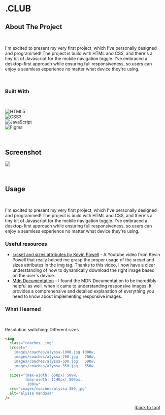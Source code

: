 <a name="readme-top"></a>

# .CLUB

## About The Project
<br/>


I'm excited to present my very first project, which I've personally designed and programmed! The project is build with HTML and CSS, and there's a tiny bit of Javascript for the mobile navigation toggle. I've embraced a desktop-first approach while ensuring full responsiveness, so users can enjoy a seamless experience no matter what device they're using.

<br/>

### Built With

<br/>

![HTML5](https://img.shields.io/badge/html5-%23E34F26.svg?style=for-the-badge&logo=html5&logoColor=white) <br/>
![CSS3](https://img.shields.io/badge/css3-%231572B6.svg?style=for-the-badge&logo=css3&logoColor=white) <br/>
![JavaScript](https://img.shields.io/badge/javascript-%23323330.svg?style=for-the-badge&logo=javascript&logoColor=%23F7DF1E) <br />
![Figma](https://img.shields.io/badge/figma-%23F24E1E.svg?style=for-the-badge&logo=figma&logoColor=white)

<br/>


## Screenshot

![](screenshot.png)


<br/>

<!-- USAGE EXAMPLES -->

## Usage

<br/>

<p>
    I'm excited to present my very first project, which I've personally designed and programmed! The project is build with HTML and CSS, and there's a tiny bit of Javascript for the mobile navigation toggle. I've embraced a desktop-first approach while ensuring full responsiveness, so users can enjoy a seamless experience no matter what device they're using.
</p>

### Useful resources

- [srcset and sizes attributes by Kevin Powell](https://www.youtube.com/watch?v=2QYpkrX2N48) - A Youtube video from Kevin Powell that really helped me grasp the proper usage of the srcset and sizes attributes in the img tag. Thanks to this video, I now have a clear understanding of how to dynamically download the right image based on the user's device.
- [Mdn Documentation](https://developer.mozilla.org/en-US/docs/Learn/HTML/Multimedia_and_embedding/Responsive_images) - I found the MDN Documentation to be incredibly helpful as well, when it came to understanding responsive images. It provides a comprehensive and detailed explanation of everything you need to know about implementing responsive images.

### What I learned

<br>

<p>Resolution switching: Different sizes</p>

```html
<img
  class="coaches__img"
  srcset="
    images/coaches/alyssa-1000.jpg 1000w,
    images/coaches/alyssa-700.jpg   700w,
    images/coaches/alyssa-500.jpg   500w,
    images/coaches/alyssa-350.jpg   350w
  "
  sizes="(max-width: 650px) 50vw,
         (max-width: 1140px) 500px,
          100vw"
  src="images/coaches/alyssa-350.jpg"
  alt="alyssa mendosa"
/>
```

<p align="right">(<a href="#readme-top">back to top</a>)</p>
